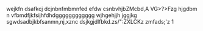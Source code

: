 wejkfn
dsafkcj
dcjnbnfmbmnfed
efdw  csnbvhjbZMcbd,A VG>?>Fzg
hjgdbm
n vfbmdfjkfsijhfdhdgggggggggggg
wjhgehjjh
jggjkg
sgwdsadbjkbfsanmn,nj,xznc
dsjkgjdlfbkd.zs/":ZXLCKz
zmfads;'z
1
